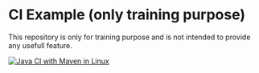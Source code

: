 # CI Example (only training purpose)
This repository is only for training purpose and is not intended to provide any usefull feature.

[![Java CI with Maven in Linux](https://github.com/Alfe31/github-ci-example/actions/workflows/maven.yaml/badge.svg)](https://github.com/Alfe31/github-ci-example/actions/workflows/maven.yaml)
